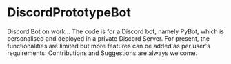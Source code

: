 # DiscordPrototypeBot
Discord Bot on work...
The code is for a Discord bot, namely PyBot, which is personalised and deployed in a private Discord Server. For present, the
functionalities are limited but more features can be added as per user's requirements.
Contributions and Suggestions are always welcome.
